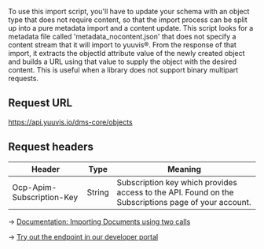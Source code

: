 To use this import script, you'll have to update your schema with an object type that does not require content, so that the import process can be split up into a pure metadata import and a content update. This script looks for a metadata file called 'metadata_nocontent.json' that does not specify a content stream that it will import to yuuvis®. From the response of that import, it extracts the objectId attribute value of the newly created object and builds a URL using that value to supply the object with the desired content. This is useful when a library does not support binary multipart requests.

## Request URL

https://api.yuuvis.io/dms-core/objects

## Request headers

| Header                    | Type   | Meaning                                                                                             |
|---------------------------|--------|-----------------------------------------------------------------------------------------------------|
| Ocp-Apim-Subscription-Key | String | Subscription key which provides access to the API. Found on the Subscriptions page of your account. |

&rarr; [Documentation: Importing Documents using two calls](https://github.com/yuuvis/Documentation/wiki/Import-and-store#import-using-two-post-requests-)

&rarr; [Try out the endpoint in our developer portal](https://yuuvis.io/Apis/Endpoints/dms-core-api)
